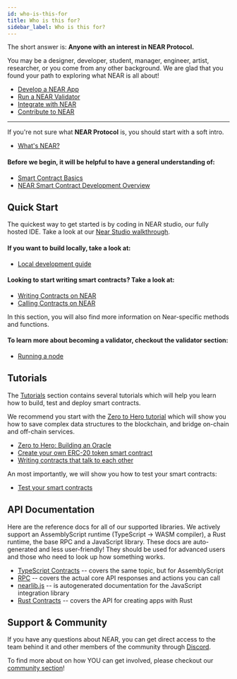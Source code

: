 ```yaml
---
id: who-is-this-for
title: Who is this for?
sidebar_label: Who is this for?
---
```


The short answer is: **Anyone with an interest in NEAR Protocol.**

You may be a designer, developer, student, manager, engineer, artist, researcher, or you come from any other background. We are glad that you found your path to exploring what NEAR is all about!

- [Develop a NEAR App](/docs/roles/developer/quickstart)
- [Run a NEAR Validator](/docs/validator/staking-overview)
- [Integrate with NEAR](/docs/roles/integrator/quickstart)
- [Contribute to NEAR](/docs/contribution/contribution-overview)

---

If you're not sure what **NEAR Protocol** is, you should start with a soft intro.

* [What's NEAR?](/docs/overview/what-is-near)

#### Before we begin, it will be helpful to have a general understanding of:

* [Smart Contract Basics](/docs/quick-start/blockchain-prerequisite)
* [NEAR Smart Contract Development Overview](/docs/quick-start/development-overview)

## Quick Start

The quickest way to get started is by coding in NEAR studio, our fully hosted IDE. Take a look at our [Near Studio walkthrough](/docs/quick-start/near-studio-ide).

#### If you want to build locally, take a look at:

* [Local development guide](/docs/local-setup/local-dev-testnet)

#### Looking to start writing smart contracts? Take a look at:

* [Writing Contracts on NEAR](/docs/development/writing-smart-contracts)
* [Calling Contracts on NEAR](/docs/development/calling-smart-contracts)

In this section, you will also find more information on Near-specific methods and functions.

#### To learn more about becoming a validator, checkout the validator section:

* [Running a node](/docs/local-setup/running-testnet)

<!-- UNCOMMENT WHEN PAGE COMPLETE -->
<!-- #### For reference and code samples, have a look at -->
<!-- * [Common Code Patterns](code-patterns/token-issuance) -->

## Tutorials

The [Tutorials](/docs/tutorials/tutorial-overview) section contains several tutorials which will help you learn how to build, test and deploy smart contracts.

We recommend you start with the [Zero to Hero tutorial](/docs/tutorials/zero-to-hero) which will show you how to save complex data structures to the blockchain, and bridge on-chain and off-chain services.

* [Zero to Hero: Building an Oracle ](/docs/tutorials/zero-to-hero)
* [Create your own ERC-20 token smart contract](/docs/tutorials/near-studio/token)
* [Writing contracts that talk to each other](/docs/tutorials/how-to-write-contracts-that-talk-to-each-other)

An most importantly, we will show you how to test your smart contracts:
* [Test your smart contracts](/docs/tutorials/test-your-smart-contracts)

## API Documentation

Here are the reference docs for all of our supported libraries. We actively support an AssemblyScript runtime \(TypeScript -&gt; WASM compiler\), a Rust runtime, the base RPC and a JavaScript library. These docs are auto-generated and less user-friendly! They should be used for advanced users and those who need to look up how something works.

* [TypeScript Contracts](/docs/development/writing-smart-contracts) -- covers the same topic, but for AssemblyScript
* [RPC](/docs/interaction/rpc) -- covers the actual core API responses and actions you can call
* [nearlib.js](/docs/nearlib/globals) -- is autogenerated documentation for the JavaScript integration library
* [Rust Contracts](/docs/near-bindgen/near-bindgen) -- covers the API for creating apps with Rust

## Support & Community

If you have any questions about NEAR, you can get direct access to the team behind it and other members of the community through [Discord](http://near.chat).

To find more about on how YOU can get involved, please checkout our [community section](/docs/contribution/nearcore)!
